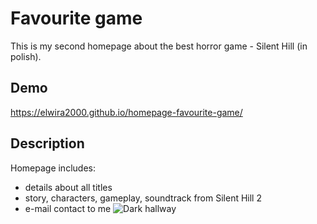 # Favourite game
This is my second homepage about the best horror game - Silent Hill (in polish).
## Demo
https://elwira2000.github.io/homepage-favourite-game/
## Description
Homepage includes:
- details about all titles
- story, characters, gameplay, soundtrack from Silent Hill 2
- e-mail contact to me
![Dark hallway](https://github.com/Elwira2000/homepage-favourite-game/blob/main/images/hallway.png?raw=true)
